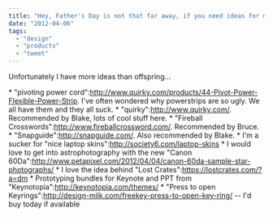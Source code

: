 ```yaml
---
title: "Hey, Father's Day is not that far away, if you need ideas for me..."
date: "2012-04-06"
tags: 
  - "design"
  - "products"
  - "tweet"
---
```


Unfortunately I have more ideas than offspring...

\* "pivoting power cord":http://www.quirky.com/products/44-Pivot-Power-Flexible-Power-Strip. I've often wondered why powerstrips are so ugly. We all have them and they all suck. \* "quirky":http://www.quirky.com/. Recommended by Blake, lots of cool stuff here. \* "Fireball Crosswords":http://www.fireballcrossword.com/. Recommended by Bruce. \* "Snapguide":http://snapguide.com/. Also recommended by Blake. \* I'm a sucker for "nice laptop skins":http://society6.com/laptop-skins \* I would love to get into astrophotography with the new "Canon 60Da":http://www.petapixel.com/2012/04/04/canon-60da-sample-star-photographs/ \* I love the idea behind "Lost Crates":https://lostcrates.com/?a=dm \* Prototyping bundles for Keynote and PPT from "Keynotopia":http://keynotopia.com/themes/ \* "Press to open Keyrings":http://design-milk.com/freekey-press-to-open-key-ring/ -- I'd buy today if available
